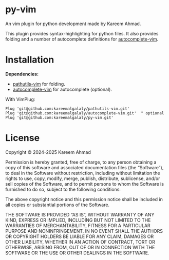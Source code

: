 # py-vim

An vim plugin for python development made by Kareem Ahmad.

This plugin provides syntax-highlighting for python files. It also provides folding and a number of autocomplete definitions for [autocomplete-vim](https://github.com/kareemalgalaly/autocomplete-vim).

# Installation

**Dependencies:**
- [pathutils-vim](https://github.com/kareem-ahmad/pathutils-vim) for folding.
- [autocomplete-vim](https://github.com/kareem-ahmad/autocomplete-vim) for autocomplete (optional).

With VimPlug:

```
Plug 'git@github.com:kareemalgalaly/pathutils-vim.git'
Plug 'git@github.com:kareemalgalaly/autocomplete-vim.git'  " optional
Plug 'git@github.com:kareemalgalaly/py-vim.git'
```

# License
Copyright © 2024-2025 Kareem Ahmad

Permission is hereby granted, free of charge, to any person obtaining a copy of this software and associated documentation files (the “Software”), to deal in the Software without restriction, including without limitation the rights to use, copy, modify, merge, publish, distribute, sublicense, and/or sell copies of the Software, and to permit persons to whom the Software is furnished to do so, subject to the following conditions:

The above copyright notice and this permission notice shall be included in all copies or substantial portions of the Software.

THE SOFTWARE IS PROVIDED “AS IS”, WITHOUT WARRANTY OF ANY KIND, EXPRESS OR IMPLIED, INCLUDING BUT NOT LIMITED TO THE WARRANTIES OF MERCHANTABILITY, FITNESS FOR A PARTICULAR PURPOSE AND NONINFRINGEMENT. IN NO EVENT SHALL THE AUTHORS OR COPYRIGHT HOLDERS BE LIABLE FOR ANY CLAIM, DAMAGES OR OTHER LIABILITY, WHETHER IN AN ACTION OF CONTRACT, TORT OR OTHERWISE, ARISING FROM, OUT OF OR IN CONNECTION WITH THE SOFTWARE OR THE USE OR OTHER DEALINGS IN THE SOFTWARE.

